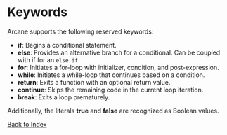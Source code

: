 # Keywords

Arcane supports the following reserved keywords:

- **if**: Begins a conditional statement.
- **else**: Provides an alternative branch for a conditional. Can be coupled with if for an `else if`
- **for**: Initiates a for-loop with initializer, condition, and post-expression.
- **while**: Initiates a while-loop that continues based on a condition.
- **return**: Exits a function with an optional return value.
- **continue**: Skips the remaining code in the current loop iteration.
- **break**: Exits a loop prematurely.

Additionally, the literals **true** and **false** are recognized as Boolean values.

[Back to Index](index.md)
